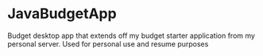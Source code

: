 # JavaBudgetApp
Budget desktop app that extends off my budget starter application from my personal server. Used for personal use and resume purposes
